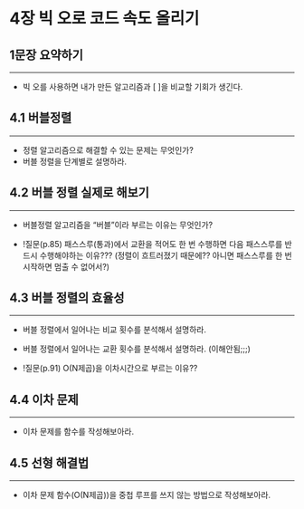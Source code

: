 # 4장 빅 오로 코드 속도 올리기

## 1문장 요약하기
***
* 빅 오를 사용하면 내가 만든 알고리즘과 [ ]을 비교할 기회가 생긴다.

## 4.1 버블정렬
***
* 정렬 알고리즘으로 해결할 수 있는 문제는 무엇인가?
* 버블 정렬을 단계별로 설명하라.

## 4.2 버블 정렬 실제로 해보기
***
* 버블정렬 알고리즘을 “버블”이라 부르는 이유는 무엇인가?

* !질문(p.85) 패스스루(통과)에서 교환을 적어도 한 번 수행하면 다음 패스스루를 반드시 수행해야하는 이유??? (정렬이 흐트러졌기 때문에?? 아니면 패스스루를 한 번 시작하면 멈출 수 없어서?)

## 4.3 버블 정렬의 효율성
***
* 버블 정렬에서 일어나는 비교 횟수를 분석해서 설명하라.
* 버블 정렬에서 일어나는 교환 횟수를 분석해서 설명하라. (이해안됨;;;)

* !질문(p.91) O(N제곱)을 이차시간으로 부르는 이유??

## 4.4 이차 문제
***
* 이차 문제를 함수를 작성해보아라.

## 4.5 선형 해결법
***
* 이차 문제 함수(O(N제곱))을 중첩 루프를 쓰지 않는 방법으로 작성해보아라.
